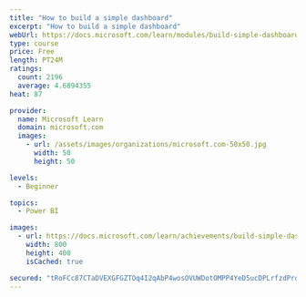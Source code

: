 ```yaml
---
title: "How to build a simple dashboard"
excerpt: "How to build a simple dashboard"
webUrl: https://docs.microsoft.com/learn/modules/build-simple-dashboard/
type: course
price: Free
length: PT24M
ratings:
  count: 2196
  average: 4.6894355
heat: 87

provider:
  name: Microsoft Learn
  domain: microsoft.com
  images:
    - url: /assets/images/organizations/microsoft.com-50x50.jpg
      width: 50
      height: 50

levels:
  - Beginner

topics:
  - Power BI

images:
  - url: https://docs.microsoft.com/learn/achievements/build-simple-dashboard-social.png
    width: 800
    height: 400
    isCached: true

secured: "tRoFCc87CTaDVEXGFGZTOq4I2qAbP4wosOVUWDotOMPP4YeD5ucDPLrfzdPrdrNd95SnchiFYXO8YKAQemyQukb7IkhdSn10OjTzc4lbEp3x8GRSYnlu0lriVhd+cJzbSogFO57i9uXB/qYgOjwHzs/Pd7Aj1FrsD98UnHdtngDE4nHUZXNLxl89gKLlHi4mlH5g3SPOmvzDgtoyNstLKGUviYfG60oXQuXKdSzB640z6x4RFNiO5LLgKrrs0YTjr5PkjCRHqhM+AixoAV+r08cB06Kow4TnVpSMonb2+F+4UEuVkSystRja17L64I6nw+44jp2exMnXp8Rl6FPgjO7K4eGRnvN1CiuWly6zIxN2fnv7ZgLBvxxmGF/1ZAD/MTdbTHY2arnLWZvMYHx1W6H8sTb6TfObMEfO2wo4duk=;ULHjJTOPCzkkVjqOmwXNVQ=="
---
```



